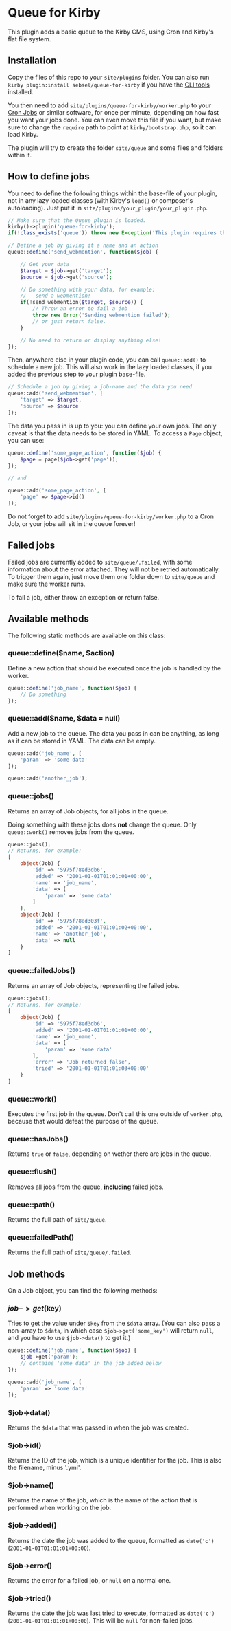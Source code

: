 # Queue for Kirby

This plugin adds a basic queue to the Kirby CMS, using Cron and Kirby's flat file system.

## Installation

Copy the files of this repo to your `site/plugins` folder. You can also run `kirby plugin:install sebsel/queue-for-kirby` if you have the [CLI tools](https://github.com/getkirby/cli) installed.

You then need to add `site/plugins/queue-for-kirby/worker.php` to your [Cron Jobs](https://en.wikipedia.org/wiki/Cron) or similar software, for once per minute, depending on how fast you want your jobs done. You can even move this file if you want, but make sure to change the `require` path to point at `kirby/bootstrap.php`, so it can load Kirby.

The plugin will try to create the folder `site/queue` and some files and folders within it.

## How to define jobs

You need to define the following things within the base-file of your plugin, not in any lazy loaded classes (with Kirby's `load()` or composer's autoloading). Just put it in `site/plugins/your_plugin/your_plugin.php`.

```php
// Make sure that the Queue plugin is loaded.
kirby()->plugin('queue-for-kirby');
if(!class_exists('queue')) throw new Exception('This plugin requires the Queue for Kirby plugin');

// Define a job by giving it a name and an action
queue::define('send_webmention', function($job) {

    // Get your data
    $target = $job->get('target');
    $source = $job->get('source');

    // Do something with your data, for example:
    //   send a webmention!
    if(!send_webmention($target, $source)) {
        // Throw an error to fail a job
        throw new Error('Sending webmention failed');
        // or just return false.
    }

    // No need to return or display anything else!
});
```

Then, anywhere else in your plugin code, you can call `queue::add()` to schedule a new job. This will also work in the lazy loaded classes, if you added the previous step to your plugin base-file.

```php
// Schedule a job by giving a job-name and the data you need
queue::add('send_webmention', [
    'target' => $target,
    'source' => $source
]);
```

The data you pass in is up to you: you can define your own jobs. The only caveat is that the data needs to be stored in YAML. To access a `Page` object, you can use:

```php
queue::define('some_page_action', function($job) {
    $page = page($job->get('page'));
});

// and

queue::add('some_page_action', [
    'page' => $page->id()
]);
```

Do not forget to add `site/plugins/queue-for-kirby/worker.php` to a Cron Job, or your jobs will sit in the queue forever!

## Failed jobs

Failed jobs are currently added to `site/queue/.failed`, with some information about the error attached. They will not be retried automatically. To trigger them again, just move them one folder down to `site/queue` and make sure the worker runs.

To fail a job, either throw an exception or return false.

## Available methods

The following static methods are available on this class:

### queue::define($name, $action)

Define a new action that should be executed once the job is handled by the worker.

```php
queue::define('job_name', function($job) {
    // Do something
});
```

### queue::add($name, $data = null)

Add a new job to the queue. The data you pass in can be anything, as long as it can be stored in YAML. The data can be empty.

```php
queue::add('job_name', [
    'param' => 'some data'
]);

queue::add('another_job');
```

### queue::jobs()

Returns an array of Job objects, for all jobs in the queue.

Doing something with these jobs does **not** change the queue. Only `queue::work()` removes jobs from the queue.

```php
queue::jobs();
// Returns, for example:
[
    object(Job) {
        'id' => '5975f78ed3db6',
        'added' => '2001-01-01T01:01:01+00:00',
        'name' => 'job_name',
        'data' => [
            'param' => 'some data'
        ]
    },
    object(Job) {
        'id' => '5975f78ed303f',
        'added' => '2001-01-01T01:01:02+00:00',
        'name' => 'another_job',
        'data' => null
    }
]
```

### queue::failedJobs()

Returns an array of Job objects, representing the failed jobs.

```php
queue::jobs();
// Returns, for example:
[
    object(Job) {
        'id' => '5975f78ed3db6',
        'added' => '2001-01-01T01:01:01+00:00',
        'name' => 'job_name',
        'data' => [
            'param' => 'some data'
        ],
        'error' => 'Job returned false',
        'tried' => '2001-01-01T01:01:03+00:00'
    }
]
```

### queue::work()

Executes the first job in the queue. Don't call this one outside of `worker.php`, because that would defeat the purpose of the queue.

### queue::hasJobs()

Returns `true` or `false`, depending on wether there are jobs in the queue.

### queue::flush()

Removes all jobs from the queue, **including** failed jobs.

### queue::path()

Returns the full path of `site/queue`.

### queue::failedPath()

Returns the full path of `site/queue/.failed`.



## Job methods

On a Job object, you can find the following methods:

### $job->get($key)

Tries to get the value under `$key` from the `$data` array. (You can also pass a non-array to `$data`, in which case `$job->get('some_key')` will return `null`, and you have to use `$job->data()` to get it.)

```php
queue::define('job_name', function($job) {
    $job->get('param');
    // contains 'some data' in the job added below
});

queue::add('job_name', [
    'param' => 'some data'
]);
```

### $job->data()

Returns the `$data` that was passed in when the job was created.

### $job->id()

Returns the ID of the job, which is a unique identifier for the job. This is also the filename, minus '.yml'.

### $job->name()

Returns the name of the job, which is the name of the action that is performed when working on the job.

### $job->added()

Returns the date the job was added to the queue, formatted as `date('c')` (`2001-01-01T01:01:01+00:00`).

### $job->error()

Returns the error for a failed job, or `null` on a normal one.

### $job->tried()

Returns the date the job was last tried to execute, formatted as `date('c')` (`2001-01-01T01:01:01+00:00`). This will be `null` for non-failed jobs.
